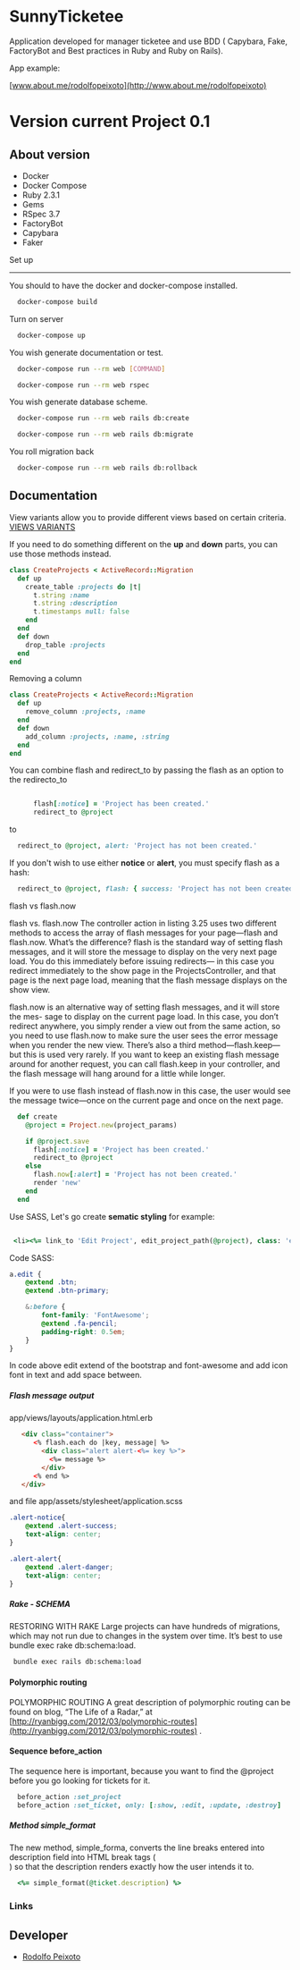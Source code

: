 # SunnyTicketee

Application developed for manager ticketee and use BDD ( Capybara, Fake, FactoryBot and Best practices in Ruby and Ruby on Rails).

App example: 

[www.about.me/rodolfopeixoto](http://www.about.me/rodolfopeixoto) 

Version current Project 0.1
================

About version
---------------------

- Docker
 - Docker Compose
- Ruby 2.3.1
 - Gems
  - RSpec 3.7
  - FactoryBot
  - Capybara
  - Faker


Set up

---------------------

You should to have the docker and docker-compose installed.

```bash
  docker-compose build
```

Turn on server

```bash
  docker-compose up
```

You wish generate documentation or test.

```bash
  docker-compose run --rm web [COMMAND]
```

```bash
  docker-compose run --rm web rspec
```

You wish generate database scheme.

```bash
  docker-compose run --rm web rails db:create
```

```bash
  docker-compose run --rm web rails db:migrate
```

You roll migration back

```bash
  docker-compose run --rm web rails db:rollback
```

Documentation
----------------------

View variants allow you to provide different views based on certain criteria.
[VIEWS VARIANTS](http://guides.rubyonrails.org/4_1_release_notes.html#action-pack-variants)

If you need to do something different on the **up** and **down** parts, you can use those methods instead.

```ruby
class CreateProjects < ActiveRecord::Migration
  def up
    create_table :projects do |t|
      t.string :name
      t.string :description
      t.timestamps null: false
    end
  end
  def down
    drop_table :projects
  end
end
```

Removing a column

```ruby
class CreateProjects < ActiveRecord::Migration
  def up
    remove_column :projects, :name
  end
  def down
    add_column :projects, :name, :string
  end
end
```

You can combine flash and redirect_to by passing the flash as an option to the redirecto_to

```ruby

      flash[:notice] = 'Project has been created.'
      redirect_to @project

```

to

```ruby
  redirect_to @project, alert: 'Project has not been created.'
```

If you don't wish to use either **notice** or **alert**, you must specify flash as a hash:

```ruby
  redirect_to @project, flash: { success: 'Project has not been created.' }
```


flash vs flash.now

flash vs. flash.now
The controller action in listing 3.25 uses two different methods to access the array
of flash messages for your page—flash and flash.now. What’s the difference?
flash is the standard way of setting flash messages, and it will store the message
to display on the very next page load. You do this immediately before issuing redirects—
in this case you redirect immediately to the show page in the ProjectsController,
and that page is the next page load, meaning that the flash message displays on the
show view.

flash.now is an alternative way of setting flash messages, and it will store the mes-
sage to display on the current page load. In this case, you don’t redirect anywhere,
you simply render a view out from the same action, so you need to use flash.now
to make sure the user sees the error message when you render the new view.
There’s also a third method—flash.keep—but this is used very rarely. If you want
to keep an existing flash message around for another request, you can call
flash.keep in your controller, and the flash message will hang around for a little
while longer.

If you were to use flash instead of flash.now in this case, the user would see the
message twice—once on the current page and once on the next page.

```ruby
  def create
    @project = Project.new(project_params)

    if @project.save
      flash[:notice] = 'Project has been created.'
      redirect_to @project
    else
      flash.now[:alert] = 'Project has not been created.'
      render 'new'
    end
  end

```

Use SASS, Let's go create **sematic styling** for example:

```ruby

 <li><%= link_to 'Edit Project', edit_project_path(@project), class: 'edit' %></li>

```

Code SASS:

```scss
a.edit {
    @extend .btn;
    @extend .btn-primary;

    &:before {
        font-family: 'FontAwesome';
        @extend .fa-pencil;
        padding-right: 0.5em;
    }
}
```

In code above edit extend of the bootstrap and font-awesome and add icon font in text and add space between.


##### Flash message output

app/views/layouts/application.html.erb

```html
   <div class="container">
      <% flash.each do |key, message| %>
        <div class="alert alert-<%= key %>">
          <%= message %>
        </div>
      <% end %>
   </div>
```

and file app/assets/stylesheet/application.scss

```scss 
.alert-notice{
    @extend .alert-success;
    text-align: center;
}

.alert-alert{
    @extend .alert-danger;
    text-align: center;
}

```


##### Rake - SCHEMA

RESTORING WITH RAKE Large projects can have hundreds of migrations,
which may not run due to changes in the system over time. It’s best to use
bundle exec rake db:schema:load.

```bash
 bundle exec rails db:schema:load
```


#### Polymorphic routing

POLYMORPHIC ROUTING A great description of polymorphic routing can be
found on blog, “The Life of a Radar,” at [http://ryanbigg.com/2012/03/polymorphic-routes](http://ryanbigg.com/2012/03/polymorphic-routes) .


#### Sequence before_action

The sequence here is important, because you want to find the @project before you go looking for tickets for it.

```ruby
  before_action :set_project
  before_action :set_ticket, only: [:show, :edit, :update, :destroy]
```

##### Method simple_format

The new method, simple_forma, converts the line breaks entered into description field into HTML break tags (<br>)
so that the description renders exactly how the user intends it to.

```ruby
  <%= simple_format(@ticket.description) %>
```

### Links

Developer
---------------------
-   [Rodolfo Peixoto](http://www.rogpe.me)
